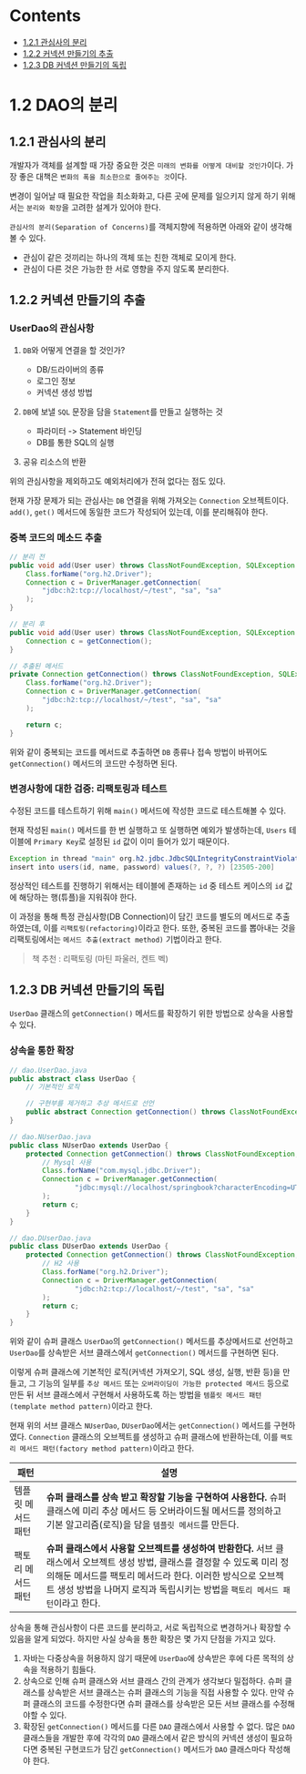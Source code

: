 # Contents

- [1.2.1 관심사의 분리](#121-관심사의-분리)
- [1.2.2 커넥션 만들기의 추출](#122-커넥션-만들기의-추출)
- [1.2.3 DB 커넥션 만들기의 독립](#123-DB-커넥션-만들기의-독립)

# 1.2 DAO의 분리

## 1.2.1 관심사의 분리

개발자가 객체를 설계할 때 가장 중요한 것은 `미래의 변화를 어떻게 대비할 것인가`이다. 가장 좋은 대책은 `변화의 폭을 최소한으로 줄여주는 것`이다.

변경이 일어날 때 필요한 작업을 최소화화고, 다른 곳에 문제를 일으키지 않게 하기 위해서는 `분리와 확장`을 고려한 설계가 있어야 한다.

`관심사의 분리(Separation of Concerns)`를 객체지향에 적용하면 아래와 같이 생각해볼 수 있다.

- 관심이 같은 것끼리는 하나의 객체 또는 친한 객체로 모이게 한다.
- 관심이 다른 것은 가능한 한 서로 영향을 주지 않도록 분리한다.

## 1.2.2 커넥션 만들기의 추출

### UserDao의 관심사항

1. `DB`와 어떻게 연결을 할 것인가?

   - DB/드라이버의 종류
   - 로그인 정보
   - 커넥션 생성 방법

2. `DB`에 보낼 `SQL` 문장을 담을 `Statement`를 만들고 실행하는 것

   - 파라미터 -> Statement 바인딩
   - DB를 통한 SQL의 실행

3. 공유 리소스의 반환

위의 관심사항을 제외하고도 예외처리에가 전혀 없다는 점도 있다.

현재 가장 문제가 되는 관심사는 `DB` 연결을 위해 가져오는 `Connection` 오브젝트이다. `add()`, `get()` 메서드에 동일한 코드가 작성되어 있는데, 이를 분리해줘야 한다.

### 중복 코드의 메소드 추출

```java
// 분리 전
public void add(User user) throws ClassNotFoundException, SQLException {
    Class.forName("org.h2.Driver");
    Connection c = DriverManager.getConnection(
        "jdbc:h2:tcp://localhost/~/test", "sa", "sa"
    );
}

// 분리 후
public void add(User user) throws ClassNotFoundException, SQLException {
    Connection c = getConnection();
}

// 추출된 메서드
private Connection getConnection() throws ClassNotFoundException, SQLException {
    Class.forName("org.h2.Driver");
    Connection c = DriverManager.getConnection(
        "jdbc:h2:tcp://localhost/~/test", "sa", "sa"
    );

    return c;
}
```

위와 같이 중복되는 코드를 메서드로 추출하면 `DB` 종류나 접속 방법이 바뀌어도 `getConnection()` 메서드의 코드만 수정하면 된다.

### 변경사항에 대한 검증: 리팩토링과 테스트

수정된 코드를 테스트하기 위해 `main()` 메서드에 작성한 코드로 테스트해볼 수 있다.

현재 작성된 `main()` 메서드를 한 번 실행하고 또 실행하면 예외가 발생하는데, `Users` 테이블에 `Primary Key`로 설정된 `id` 값이 이미 들어가 있기 때문이다.

```java
Exception in thread "main" org.h2.jdbc.JdbcSQLIntegrityConstraintViolationException: Unique index or primary key violation: "PUBLIC.PRIMARY_KEY_4 ON PUBLIC.USERS(ID) VALUES 4"; SQL statement:
insert into users(id, name, password) values(?, ?, ?) [23505-200]
```

정상적인 테스트를 진행하기 위해서는 테이블에 존재하는 `id` 중 테스트 케이스의 `id` 값에 해당하는 행(튜플)을 지워줘야 한다.

이 과정을 통해 특정 관심사항(DB Connection)이 담긴 코드를 별도의 메서드로 추출하였는데, 이를 `리팩토링(refactoring)`이라고 한다. 또한, 중복된 코드를 뽑아내는 것을 리팩토링에서는 `메서드 추출(extract method)` 기법이라고 한다.

> 책 추천 : 리팩토링 (마틴 파울러, 켄트 벡)

## 1.2.3 DB 커넥션 만들기의 독립

`UserDao` 클래스의 `getConnection()` 메서드를 확장하기 위한 방법으로 상속을 사용할 수 있다.

### 상속을 통한 확장

```java
// dao.UserDao.java
public abstract class UserDao {
    // 기본적인 로직

    // 구현부를 제거하고 추상 메서드로 선언
    public abstract Connection getConnection() throws ClassNotFoundException, SQLException;
}

// dao.NUserDao.java
public class NUserDao extends UserDao {
    protected Connection getConnection() throws ClassNotFoundException, SQLException {
        // Mysql 사용
        Class.forName("com.mysql.jdbc.Driver");
        Connection c = DriverManager.getConnection(
                "jdbc:mysql://localhost/springbook?characterEncoding=UTF-8", "spring", "book"
        );
        return c;
    }
}

// dao.DUserDao.java
public class DUserDao extends UserDao {
    protected Connection getConnection() throws ClassNotFoundException, SQLException {
        // H2 사용
        Class.forName("org.h2.Driver");
        Connection c = DriverManager.getConnection(
                "jdbc:h2:tcp://localhost/~/test", "sa", "sa"
        );
        return c;
    }
}
```

위와 같이 슈퍼 클래스 `UserDao`의 `getConnection()` 메서드를 추상메서드로 선언하고 `UserDao`를 상속받은 서브 클래스에서 `getConnection()` 메서드를 구현하면 된다.

이렇게 슈퍼 클래스에 기본적인 로직(커넥션 가져오기, SQL 생성, 실행, 반환 등)을 만들고, 그 기능의 일부를 `추상 메서드` 또는 `오버라이딩이 가능한 protected 메서드` 등으로 만든 뒤 서브 클래스에서 구현해서 사용하도록 하는 방법을 `템플릿 메서드 패턴(template method pattern)`이라고 한다.

현재 위의 서브 클래스 `NUserDao`, `DUserDao`에서는 `getConnection()` 메서드를 구현하였다. `Connection` 클래스의 오브젝트를 생성하고 슈퍼 클래스에 반환하는데, 이를 `팩토리 메서드 패턴(factory method pattern)`이라고 한다.

| 패턴               | 설명                                                                                                                                                                                                                                                                      |
| ------------------ | ------------------------------------------------------------------------------------------------------------------------------------------------------------------------------------------------------------------------------------------------------------------------- |
| 템플릿 메서드 패턴 | **슈퍼 클래스를 상속 받고 확장할 기능을 구현하여 사용한다.** 슈퍼 클래스에 미리 추상 메서드 등 오버라이드될 메서드를 정의하고 기본 알고리즘(로직)을 담을 `템플릿 메서드`를 만든다.                                                                                        |
| 팩토리 메서드 패턴 | **슈퍼 클래스에서 사용할 오브젝트를 생성하여 반환한다.** 서브 클래스에서 오브젝트 생성 방법, 클래스를 결정할 수 있도록 미리 정의해둔 메서드를 팩토리 메서드라 한다. 이러한 방식으로 오브젝트 생성 방법을 나머지 로직과 독립시키는 방법을 `팩토리 메서드 패턴`이라고 한다. |

상속을 통해 관심사항이 다른 코드를 분리하고, 서로 독립적으로 변경하거나 확장할 수 있음을 알게 되었다. 하지만 사실 상속을 통한 확장은 몇 가지 단점을 가지고 있다.

1. 자바는 다중상속을 허용하지 않기 때문에 `UserDao`에 상속받은 후에 다른 목적의 상속을 적용하기 힘들다.
2. 상속으로 인해 슈퍼 클래스와 서브 클래스 간의 관계가 생각보다 밀접하다. 슈퍼 클래스를 상속받은 서브 클래스는 슈퍼 클래스의 기능을 직접 사용할 수 있다. 만약 슈퍼 클래스의 코드를 수정한다면 슈퍼 클래스를 상속받은 모든 서브 클래스를 수정해야할 수 있다.
3. 확장된 `getConnection()` 메서드를 다른 `DAO` 클래스에서 사용할 수 없다. 많은 `DAO` 클래스들을 개발한 후에 각각의 `DAO` 클래스에서 같은 방식의 커넥션 생성이 필요하다면 중복된 구현코드가 담긴 `getConnection()` 메서드가 `DAO` 클래스마다 작성해야 한다.
